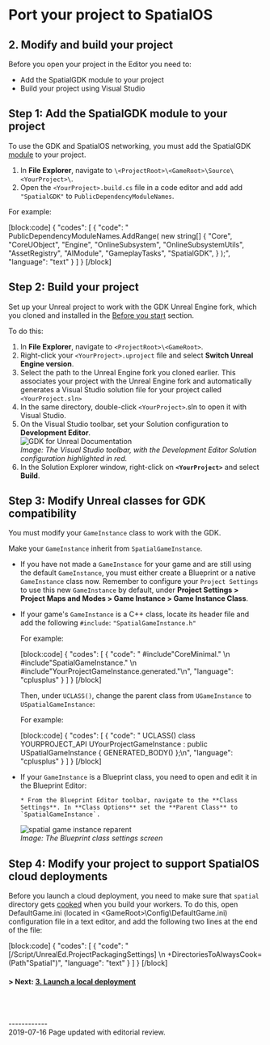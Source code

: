 

# Port your project to SpatialOS

## 2. Modify and build your project

Before you open your project in the Editor you need to: 

* Add the SpatialGDK module to your project
* Build your project using Visual Studio

<!--- **Note:**  If you built the Unreal Engine fork manually, you must clone and set up the GDK plugin by following the [manual GDK installation instructions]({{urlRoot}}/content/manual-engine-build#installing-the-spatialos-gdk-for-unreal) before you follow the rest of this guide.</br> --->

## Step 1: Add the SpatialGDK module to your project

To use the GDK and SpatialOS networking, you must add the SpatialGDK [module](https://docs.unrealengine.com/en-US/Programming/UnrealBuildSystem/ModuleFiles/index.html) to your project.

1. In **File Explorer**, navigate to `\<ProjectRoot>\<GameRoot>\Source\<YourProject>\`.
1. Open the `<YourProject>.build.cs` file in a code editor and add add `"SpatialGDK"` to `PublicDependencyModuleNames`.

For example:  

[block:code]
{
  "codes": [
  {
      "code": "   PublicDependencyModuleNames.AddRange(
               new string[] {
                   "Core",
                   "CoreUObject",
                   "Engine",
                   "OnlineSubsystem",
                   "OnlineSubsystemUtils",
                   "AssetRegistry",
                   "AIModule",
                   "GameplayTasks",
                   "SpatialGDK",
               }
           );",
      "language": "text"
    }
  ]
}
[/block]

## Step 2: Build your project

Set up your Unreal project to work with the GDK Unreal Engine fork, which you cloned and installed in the [Before you start]({{urlRoot}}/content/tutorials/tutorial-porting-guide#before-you-start) section. 

To do this:

1. In **File Explorer**, navigate to `<ProjectRoot>\<GameRoot>`.
1. Right-click your `<YourProject>.uproject` file and select **Switch Unreal Engine version**.
1. Select the path to the Unreal Engine fork you cloned earlier. This associates your project with the Unreal Engine fork and automatically generates a Visual Studio solution file for your project called `<YourProject.sln>`
1. In the same directory, double-click `<YourProject>`.sln to open it with Visual Studio.
1. On the Visual Studio toolbar, set your Solution configuration to **Development Editor**. <br/>
![GDK for Unreal Documentation]({{assetRoot}}assets/porting-guide/porting-solution-config.png)<br/>
 _Image: The Visual Studio toolbar, with the Development Editor Solution configuration highlighted in red._
1. In the Solution Explorer window, right-click on **`<YourProject>`** and select **Build**.

## Step 3: Modify Unreal classes for GDK compatibility

You must modify your `GameInstance` class to work with the GDK.  

Make your `GameInstance` inherit from `SpatialGameInstance`.  <br/>

* If you have not made a `GameInstance` for your game and are still using the default `GameInstance`, you must either create a Blueprint or a native `GameInstance` class now. Remember to configure your `Project Settings` to use this new `GameInstance` by default, under **Project Settings > Project Maps and Modes > Game Instance > Game Instance Class**. <br/>

* If your game's `GameInstance` is a C++ class, locate its header file and add the following `#include`:
  `"SpatialGameInstance.h"`

  For example:

  [block:code]
{
  "codes": [
  {
      "code": " #include\"CoreMinimal.\" \n #include\"SpatialGameInstance.\" \n #include\"YourProjectGameInstance.generated.\"\n",
      "language": "cplusplus"
    }
  ]
}
[/block]

  Then, under `UCLASS()`, change the parent class from `UGameInstance` to `USpatialGameInstance`:

  For example:  

  [block:code]
{
  "codes": [
  {
      "code": "  UCLASS()
  class YOURPROJECT_API UYourProjectGameInstance : public USpatialGameInstance
  {
      GENERATED_BODY()
  };\n",
      "language": "cplusplus"
    }
  ]
}
[/block]

- If your `GameInstance` is a Blueprint class, you need to open and edit it in the Blueprint Editor: 

      * From the Blueprint Editor toolbar, navigate to the **Class Settings**. In **Class Options** set the **Parent Class** to `SpatialGameInstance`.

  ![spatial game instance reparent]({{assetRoot}}assets/porting-guide/spatial-game-instance-reparent.png)<br/>
    _Image: The Blueprint class settings screen_<br/>
    
## Step 4: Modify your project to support SpatialOS cloud deployments
Before you launch a cloud deployment, you need to make sure that `spatial` directory gets [cooked](https://docs.unrealengine.com/en-US/Engine/Deployment/Cooking) when you build your workers. To do this, open DefaultGame.ini (located in <ProjectRoot>\<GameRoot>\Config\DefaultGame.ini) configuration file in a text editor, and add the following two lines at the end of the file:

[block:code]
{
  "codes": [
  {
      "code": "[/Script/UnrealEd.ProjectPackagingSettings] \n +DirectoriesToAlwaysCook=(Path\"Spatial\")",
      "language": "text"
    }
  ]
}
[/block]

  
 #### **> Next:** [3. Launch a local deployment]({{urlRoot}}/content/tutorials/porting-guide/tutorial-portingguide-deployment)
 
  
<br/>

<br/>------------<br/>2019-07-16 Page updated with editorial review.<br/>


